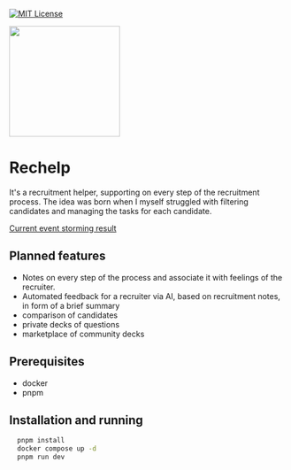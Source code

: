 [![MIT License](https://img.shields.io/badge/License-MIT-green.svg)](https://choosealicense.com/licenses/mit/)

<image src="./public/logo.webp" width="200" height="200"/>

# Rechelp

It's a recruitment helper, supporting on every step of the recruitment process. The idea was born when I myself struggled with filtering candidates and managing the tasks for each candidate.

[Current event storming result](https://link.excalidraw.com/readonly/KAcABOalBR9Ed2CimIhb)

## Planned features

- Notes on every step of the process and associate it with feelings of the recruiter.
- Automated feedback for a recruiter via AI, based on recruitment notes, in form of a brief summary
- comparison of candidates
- private decks of questions
- marketplace of community decks

## Prerequisites

- docker
- pnpm

## Installation and running

```bash
  pnpm install
  docker compose up -d
  pnpm run dev
```
